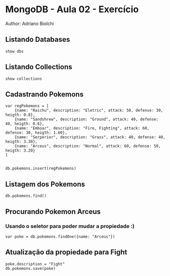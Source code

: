 # MongoDB - Aula 02 - Exercício
Author: Adriano Biolchi

## Listando Databases 
```
show dbs
```

## Listando Collections
```
show collections
```

## Cadastrando Pokemons
```
var regPokemons = [
	{name: "Raichu", description: "Eletric", attack: 50, defense: 30, heigth: 0.8}, 
	{name: "Sandshrew", description: "Ground", attack: 40, defense: 40, heigth: 0.6},
	{name: "Emboar", description: "Fire, Fighting", attack: 60, defense: 30, heigth: 1.60},
	{name: "Serperior", description: "Grass", attack: 40, defense: 40, heigth: 3.30},
	{name: "Arceus", description: "Normal", attack: 60, defense: 50, heigth: 3.20} 
]
```
```

db.pokemons.insert(regPokemons)
```

## Listagem dos Pokemons
``` 
db.pokemons.find()
```

## Procurando Pokemon Arceus
### Usando o seletor para poder mudar a propiedade :)
``` 
var poke = db.pokemons.findOne({name: "Arceus"})
```

## Atualização da propiedade para Fight
``` 
poke.description = "Fight"
db.pokemons.save(poke)
```
